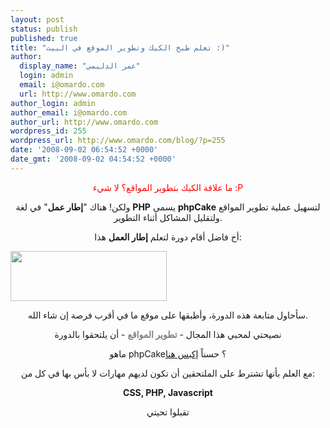 ```yaml
---
layout: post
status: publish
published: true
title: "تعلم طبخ الكيك وتطوير الموقع في البيت :)"
author:
  display_name: "عمر الدليمي"
  login: admin
  email: i@omardo.com
  url: http://www.omardo.com
author_login: admin
author_email: i@omardo.com
author_url: http://www.omardo.com
wordpress_id: 255
wordpress_url: http://www.omardo.com/blog/?p=255
date: '2008-09-02 06:54:52 +0000'
date_gmt: '2008-09-02 04:54:52 +0000'
---
```

<p style="text-align: center;"><span style="color: #ff0000;">ما علاقة الكيك بتطوير المواقع؟ لا شيء :P</span></p>
<p style="text-align: center;">ولكن! هناك "<strong>إطار عمل</strong>" في لغة <strong>PHP</strong> يسمى <strong>phpCake</strong> لتسهيل عملية تطوير المواقع ولتقليل المشاكل أثناء التطوير.</p>
<p style="text-align: center;">أخ فاضل أقام دورة لتعلم <strong>إطار العمل</strong> هذا:</p>
<p><a href="http://dev.holooli.com/2008/08/03/%D8%AA%D8%B9%D9%84%D9%85-%D8%A7%D9%84%D9%83%D9%8A%D9%83-%D9%88%D8%AA%D8%B7%D9%88%D9%8A%D8%B1-%D8%A7%D9%84%D9%85%D9%88%D8%A7%D9%82%D8%B9-%D8%A8%D8%A7%D9%84%D8%A8%D9%8A%D8%AA/"><img class="aligncenter" title="تعلم طبخ الكيك وتطوير المواقع في البيت" src="http://dev.holooli.com/wp-content/uploads/ban3.png" alt="" width="250" height="80" /></a></p>
<p style="text-align: center;">
<p style="text-align: center;"><!--more-->سأحاول متابعة هذه الدورة، وأطبقها على موقع ما في أقرب فرصة إن شاء الله.</p>
<p style="text-align: center;">نصيحتي لمحبي هذا المجال - <span style="color: #808080;"><strong>تطوير المواقع</strong></span> - أن يلتحقوا بالدورة</p>
<p style="text-align: center;">ماهو phpCake؟ حسناً <a href="http://dev.holooli.com/2008/07/10/cakephp-intro/">إكبس هنا</a></p>
<p style="text-align: center;">مع العلم بأنها تشترط على الملتحقين أن تكون لديهم مهارات لا بأس بها في كل من:</p>
<p style="text-align: center;"><strong>CSS, PHP, Javascript</strong></p>
<p style="text-align: center;">تقبلوا تحيتي</p>
